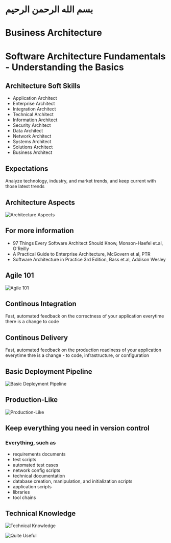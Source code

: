 # بسم الله الرحمن الرحيم

# Business Architecture

# Software Architecture Fundamentals - Understanding the Basics

## Architecture Soft Skills
- Application Architect
- Enterprise Architect
- Integration Architect
- Technical Architect
- Information Architect
- Security Architect
- Data Architect
- Network Architect
- Systems Architect
- Solutions Architect
- Business Architect 

## Expectations
Analyze technology, industry, and market trends, and keep current with those latest trends

## Architecture Aspects
![Architecture Aspects](https://github.com/helghareeb/courses/blob/master/enterprise_architecture/Mansoura-1st-2017-2018/Lecture-01/IMG_0333.PNG)

## For more information
- 97 Things Every Software Architect Should Know, Monson-Haefel et.al, O'Reilly
- A Practical Guide to Enterprise Architecture, McGovern et.al, PTR
- Software Architecture in Practice 3rd Edition, Bass et.al, Addison Wesley

## Agile 101
![Agile 101](https://github.com/helghareeb/courses/blob/master/enterprise_architecture/Mansoura-1st-2017-2018/Lecture-01/IMG_0336.PNG)

## Continous Integration
Fast, automated feedback on the correctness of your application everytime there is a change to code

## Continous Delivery
Fast, automated feedback on the production readiness of your application everytime thre is a change - to code, infrastructure, or configuration

## Basic Deployment Pipeline
![Basic Deployment Pipeline](https://github.com/helghareeb/courses/blob/master/enterprise_architecture/Mansoura-1st-2017-2018/Lecture-01/IMG_0339.PNG)

## Production-Like
![Production-Like](https://github.com/helghareeb/courses/blob/master/enterprise_architecture/Mansoura-1st-2017-2018/Lecture-01/IMG_0341.PNG)

## Keep everything you need in version control
### Everything, such as
- requirements documents
- test scripts
- automated test cases
- network config scripts
- technical documentation
- database creation, manipulation, and initialization scripts
- application scripts
- libraries
- tool chains

## Technical Knowledge
![Technical Knowledge](https://github.com/helghareeb/courses/blob/master/enterprise_architecture/Mansoura-1st-2017-2018/Lecture-01/IMG_0344.PNG)

![Quite Useful](https://github.com/helghareeb/courses/blob/master/enterprise_architecture/Mansoura-1st-2017-2018/Lecture-01/IMG_0348.PNG)
